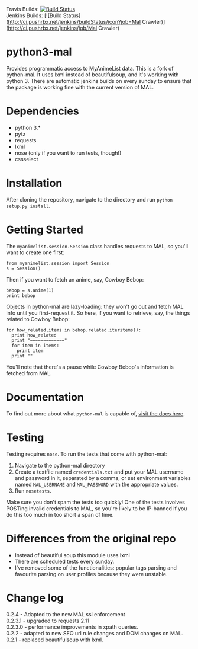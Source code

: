 Travis Builds: [![Build Status](https://travis-ci.org/pushrbx/python3-mal.svg)](https://travis-ci.org/pushrbx/python3-mal)  
Jenkins Builds: [![Build Status](http://ci.pushrbx.net/jenkins/buildStatus/icon?job=Mal Crawler)](http://ci.pushrbx.net/jenkins/job/Mal Crawler)    


python3-mal
==========

Provides programmatic access to MyAnimeList data.
This is a fork of python-mal. It uses lxml instead of beautifulsoup, and it's working with python 3.
There are automatic jenkins builds on every sunday to ensure that the package is working fine with the current version of MAL.

Dependencies
============

- python 3.*
- pytz
- requests
- lxml
- nose (only if you want to run tests, though!)
- cssselect

Installation
============

After cloning the repository, navigate to the directory and run `python setup.py install`.

Getting Started
===============

The `myanimelist.session.Session` class handles requests to MAL, so you'll want to create one first:

    from myanimelist.session import Session
    s = Session()

Then if you want to fetch an anime, say, Cowboy Bebop:
  
    bebop = s.anime(1)
    print bebop

Objects in python-mal are lazy-loading: they won't go out and fetch MAL info until you first-request it. So here, if you want to retrieve, say, the things related to Cowboy Bebop:

    for how_related,items in bebop.related.iteritems():
      print how_related
      print "============="
      for item in items:
        print item
      print ""

You'll note that there's a pause while Cowboy Bebop's information is fetched from MAL.

Documentation
=============

To find out more about what `python-mal` is capable of, [visit the docs here](http://python-mal.readthedocs.org/en/latest/index.html). 

Testing
=======

Testing requires `nose`. To run the tests that come with python-mal:

  1. Navigate to the python-mal directory
  2. Create a textfile named `credentials.txt` and put your MAL username and password in it, separated by a comma, or set environment variables named `MAL_USERNAME` and `MAL_PASSWORD` with the appropriate values.
  3. Run `nosetests`.

Make sure you don't spam the tests too quickly! One of the tests involves POSTing invalid credentials to MAL, so you're likely to be IP-banned if you do this too much in too short a span of time.

Differences from the original repo
===================================

- Instead of beautiful soup this module uses lxml
- There are scheduled tests every sunday.
- I've removed some of the functionalities: popular tags parsing and favourite parsing on user profiles because they were unstable.

Change log
===========
0.2.4 - Adapted to the new MAL ssl enforcement     
0.2.3.1 - upgraded to requests 2.11   
0.2.3.0 - performance improvements in xpath queries.     
0.2.2 - adapted to new SEO url rule changes and DOM changes on MAL.     
0.2.1 - replaced beautifulsoup with lxml.      

